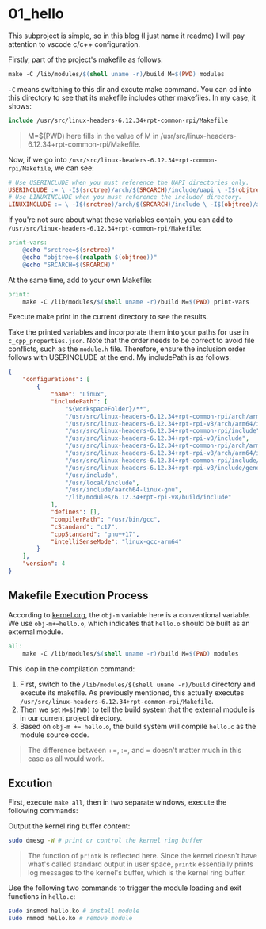 # 01_hello
This subproject is simple, so in this blog (I just name it readme) I will pay attention to vscode c/c++ configuration.

Firstly, part of the project's makefile as follows:
```Makefile
make -C /lib/modules/$(shell uname -r)/build M=$(PWD) modules
```
`-C` means switching to this dir and excute make command. You can cd into this directory to see that its makefile includes other makefiles. In my case, it shows:
```Makefile
include /usr/src/linux-headers-6.12.34+rpt-common-rpi/Makefile
```
> M=$(PWD) here fills in the value of M in /usr/src/linux-headers-6.12.34+rpt-common-rpi/Makefile.

Now, if we go into `/usr/src/linux-headers-6.12.34+rpt-common-rpi/Makefile`, we can see:
```Makefile
# Use USERINCLUDE when you must reference the UAPI directories only. 
USERINCLUDE := \ -I$(srctree)/arch/$(SRCARCH)/include/uapi \ -I$(objtree)/arch/$(SRCARCH)/include/generated/uapi \ -I$(srctree)/include/uapi \ -I$(objtree)/include/generated/uapi \ 
# Use LINUXINCLUDE when you must reference the include/ directory. 
LINUXINCLUDE := \ -I$(srctree)/arch/$(SRCARCH)/include \ -I$(objtree)/arch/$(SRCARCH)/include/generated \ $(if $(building_out_of_srctree),-I$(srctree)/include) \ -I$(objtree)/include \ $(USERINCLUDE)
```
If you're not sure about what these variables contain, you can add to `/usr/src/linux-headers-6.12.34+rpt-common-rpi/Makefile`:
```Makefile
print-vars:
    @echo "srctree=$(srctree)"
    @echo "objtree=$(realpath $(objtree))"
    @echo "SRCARCH=$(SRCARCH)"
```
At the same time, add to your own Makefile:
```Makefile
print:
	make -C /lib/modules/$(shell uname -r)/build M=$(PWD) print-vars
```

Execute make print in the current directory to see the results.

Take the printed variables and incorporate them into your paths for use in `c_cpp_properties.json`. Note that the order needs to be correct to avoid file conflicts, such as the `module.h` file. Therefore, ensure the inclusion order follows with USERINCLUDE at the end. My includePath is as follows:
```json
{
    "configurations": [
        {
            "name": "Linux",
            "includePath": [
                "${workspaceFolder}/**",
                "/usr/src/linux-headers-6.12.34+rpt-common-rpi/arch/arm64/include",
                "/usr/src/linux-headers-6.12.34+rpt-rpi-v8/arch/arm64/include/generated",
                "/usr/src/linux-headers-6.12.34+rpt-common-rpi/include",
                "/usr/src/linux-headers-6.12.34+rpt-rpi-v8/include",
                "/usr/src/linux-headers-6.12.34+rpt-common-rpi/arch/arm64/include/uapi",
                "/usr/src/linux-headers-6.12.34+rpt-rpi-v8/arch/arm64/include/generated/uapi",
                "/usr/src/linux-headers-6.12.34+rpt-common-rpi/include/uapi",
                "/usr/src/linux-headers-6.12.34+rpt-rpi-v8/include/generated/uapi",                
                "/usr/include",
                "/usr/local/include",
                "/usr/include/aarch64-linux-gnu",
                "/lib/modules/6.12.34+rpt-rpi-v8/build/include"
            ],
            "defines": [],
            "compilerPath": "/usr/bin/gcc",
            "cStandard": "c17",
            "cppStandard": "gnu++17",
            "intelliSenseMode": "linux-gcc-arm64"
        }
    ],
    "version": 4
}
```

## Makefile Execution Process
According to [kernel.org](https://www.kernel.org/doc/Documentation/kbuild/modules.txt), the `obj-m` variable here is a conventional variable. We use `obj-m+=hello.o`, which indicates that `hello.o` should be built as an external module.

```Makefile
all:
	make -C /lib/modules/$(shell uname -r)/build M=$(PWD) modules
```
This loop in the compilation command:
1. First, switch to the `/lib/modules/$(shell uname -r)/build` directory and execute its makefile.  As previously mentioned, this actually executes `/usr/src/linux-headers-6.12.34+rpt-common-rpi/Makefile`. 
2. Then we set `M=$(PWD)` to tell the build system that the external module is in our current project directory.
3. Based on `obj-m += hello.o`, the build system will compile `hello.c` as the module source code.
> The difference between +=, :=, and = doesn't matter much in this case as all would work.

## Excution
First, execute `make all`, then in two separate windows, execute the following commands:

Output the kernel ring buffer content:
```bash
sudo dmesg -W # print or control the kernel ring buffer
```
> The function of `printk` is reflected here. Since the kernel doesn't have what's called standard output in user space, `printk` essentially prints log messages to the kernel's buffer, which is the kernel ring buffer.

Use the following two commands to trigger the module loading and exit functions in `hello.c`:
```bash
sudo insmod hello.ko # install module
sudo rmmod hello.ko # remove module
```